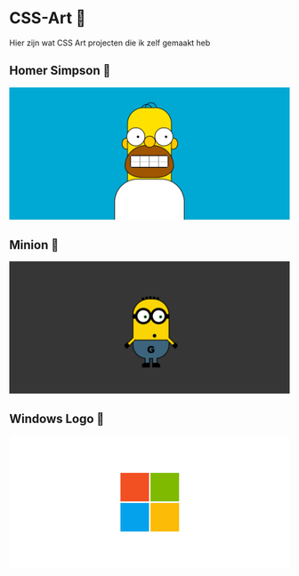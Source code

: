 # CSS-Art 🎨
Hier zijn wat CSS Art projecten die ik zelf gemaakt heb

## Homer Simpson 🎨
![Homer Simpson](Homersimpsonpicture.png)
## Minion 🎨
![Minion](Minion-picture.png)
## Windows Logo 🎨
![Windows logo](Windows-logo.png)
